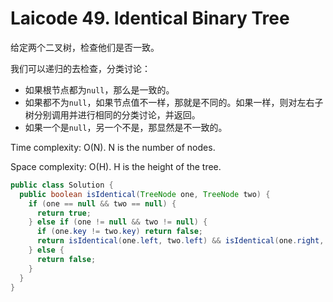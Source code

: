 # Laicode 49. Identical Binary Tree

给定两个二叉树，检查他们是否一致。

我们可以递归的去检查，分类讨论：
+ 如果根节点都为`null`，那么是一致的。
+ 如果都不为`null`，如果节点值不一样，那就是不同的。如果一样，则对左右子树分别调用并进行相同的分类讨论，并返回。
+ 如果一个是`null`，另一个不是，那显然是不一致的。

Time complexity: O(N). N is the number of nodes.

Space complexity: O(H). H is the height of the tree.

```java
public class Solution {
  public boolean isIdentical(TreeNode one, TreeNode two) {
    if (one == null && two == null) {
      return true;
    } else if (one != null && two != null) {
      if (one.key != two.key) return false;
      return isIdentical(one.left, two.left) && isIdentical(one.right, two.right);
    } else {
      return false;
    }
  }
}
```